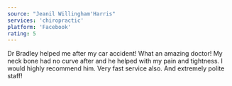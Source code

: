 ```yaml
---
source: "Jeanil Willingham'Harris"
services: 'chiropractic'
platform: 'Facebook'
rating: 5
---
```


Dr Bradley helped me after my car accident! What an amazing doctor! My neck bone had no curve after and he helped with my pain and tightness.  I would highly recommend him. Very fast service also. And extremely polite staff!

